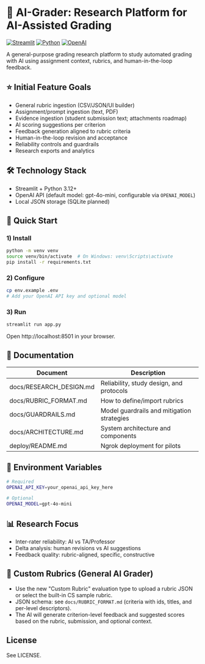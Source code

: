 # 🧪 AI-Grader: Research Platform for AI-Assisted Grading

[![Streamlit](https://img.shields.io/badge/Streamlit-FF4B4B?style=for-the-badge&logo=streamlit&logoColor=white)](https://streamlit.io/)
[![Python](https://img.shields.io/badge/Python-3776AB?style=for-the-badge&logo=python&logoColor=white)](https://python.org/)
[![OpenAI](https://img.shields.io/badge/OpenAI-412991?style=for-the-badge&logo=openai&logoColor=white)](https://openai.com/)

A general-purpose grading research platform to study automated grading with AI using assignment context, rubrics, and human-in-the-loop feedback.

## ⭐ Initial Feature Goals

- General rubric ingestion (CSV/JSON/UI builder)
- Assignment/prompt ingestion (text, PDF)
- Evidence ingestion (student submission text; attachments roadmap)
- AI scoring suggestions per criterion
- Feedback generation aligned to rubric criteria
- Human-in-the-loop revision and acceptance
- Reliability controls and guardrails
- Research exports and analytics

## 🛠 Technology Stack

- Streamlit + Python 3.12+
- OpenAI API (default model: gpt-4o-mini, configurable via `OPENAI_MODEL`)
- Local JSON storage (SQLite planned)

## 🚀 Quick Start

### 1) Install
```bash
python -m venv venv
source venv/bin/activate  # On Windows: venv\Scripts\activate
pip install -r requirements.txt
```

### 2) Configure
```bash
cp env.example .env
# Add your OpenAI API key and optional model
```

### 3) Run
```bash
streamlit run app.py
```
Open http://localhost:8501 in your browser.

## 📖 Documentation

| Document | Description |
|----------|-------------|
| docs/RESEARCH_DESIGN.md | Reliability, study design, and protocols |
| docs/RUBRIC_FORMAT.md | How to define/import rubrics |
| docs/GUARDRAILS.md | Model guardrails and mitigation strategies |
| docs/ARCHITECTURE.md | System architecture and components |
| deploy/README.md | Ngrok deployment for pilots |

## 🔧 Environment Variables

```bash
# Required
OPENAI_API_KEY=your_openai_api_key_here

# Optional
OPENAI_MODEL=gpt-4o-mini
```

## 📊 Research Focus

- Inter-rater reliability: AI vs TA/Professor
- Delta analysis: human revisions vs AI suggestions
- Feedback quality: rubric-aligned, specific, constructive

## 🧩 Custom Rubrics (General AI Grader)

- Use the new "Custom Rubric" evaluation type to upload a rubric JSON or select the built-in CS sample rubric.
- JSON schema: see `docs/RUBRIC_FORMAT.md` (criteria with ids, titles, and per-level descriptors).
- The AI will generate criterion-level feedback and suggested scores based on the rubric, submission, and optional context.

## License
See LICENSE. 
